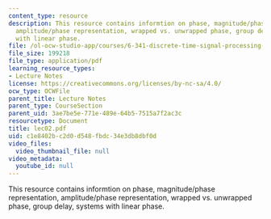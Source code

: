 ```yaml
---
content_type: resource
description: This resource contains informtion on phase, magnitude/phase representation,
  amplitude/phase representation, wrapped vs. unwrapped phase, group delay, systems
  with linear phase.
file: /ol-ocw-studio-app/courses/6-341-discrete-time-signal-processing-fall-2005/c1e8402bc2d0d548fbdc34e3db8dbf0d_lec02.pdf
file_size: 199218
file_type: application/pdf
learning_resource_types:
- Lecture Notes
license: https://creativecommons.org/licenses/by-nc-sa/4.0/
ocw_type: OCWFile
parent_title: Lecture Notes
parent_type: CourseSection
parent_uid: 3ae7be5e-771e-489e-64b5-7515a7f2ac3c
resourcetype: Document
title: lec02.pdf
uid: c1e8402b-c2d0-d548-fbdc-34e3db8dbf0d
video_files:
  video_thumbnail_file: null
video_metadata:
  youtube_id: null
---
```

This resource contains informtion on phase, magnitude/phase representation, amplitude/phase representation, wrapped vs. unwrapped phase, group delay, systems with linear phase.